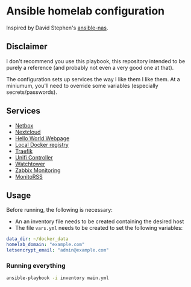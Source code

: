 # Ansible homelab configuration

Inspired by David Stephen's [ansible-nas](https://github.com/davestephens/ansible-nas).


## Disclaimer
I don't recommend you use this playbook, this repository intended to be purely a
reference (and probably not even a very good one at that). 

The configuration sets up services the way I like them I like them. At a
miniumum, you'll need to override some variables (especially secrets/passwords).


## Services
* [Netbox](https://github.com/netbox-community/netbox-docker)
* [Nextcloud](https://github.com/nextcloud/docker)
* [Hello World Webpage](https://github.com/nginxinc/NGINX-Demos/tree/master/nginx-hello)
* [Local Docker registry](https://github.com/docker/distribution-library-image)
* [Traefik](https://github.com/traefik/traefik)
* [Unifi Controller](https://github.com/linuxserver/docker-unifi-controller)
* [Watchtower](https://github.com/containrrr/watchtower)
* [Zabbix Monitoring](https://github.com/zabbix/zabbix-docker)
* [MonitoRSS](https://github.com/synzen/MonitoRSS)


## Usage
Before running, the following is necessary:
* An an inventory file needs to be created containing the desired host
* The file `vars.yml` needs to be created to set the following variables:

```yaml
data_dir: ~/docker_data
homelab_domain: "example.com"
letsencrypt_email: "admin@example.com"
```

### Running everything

```bash
ansible-playbook -i inventory main.yml
```

